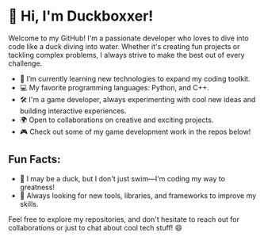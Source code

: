 # 🐤 Hi, I'm Duckboxxer!

Welcome to my GitHub! I'm a passionate developer who loves to dive into code like a duck diving into water. Whether it's creating fun projects or tackling complex problems, I always strive to make the best out of every challenge.

- 🌱 I’m currently learning new technologies to expand my coding toolkit.
- 💻 My favorite programming languages: Python, and C++.
- 🛠️ I'm a game developer, always experimenting with cool new ideas and building interactive experiences.
- 🌍 Open to collaborations on creative and exciting projects.
- 🎮 Check out some of my game development work in the repos below!

## Fun Facts:
- 🦆 I may be a duck, but I don't just swim—I'm coding my way to greatness!
- 🚀 Always looking for new tools, libraries, and frameworks to improve my skills.

Feel free to explore my repositories, and don't hesitate to reach out for collaborations or just to chat about cool tech stuff! 😄

